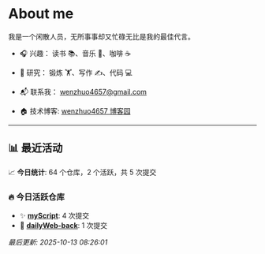# About me

我是一个闲散人员，无所事事却又忙碌无比是我的最佳代言。

- 🎧 兴趣： 读书 📚、音乐 🎵、咖啡 ☕  
- 🧪 研究： 锻炼 🏋️、写作 ✍️、代码 💻  

- 📬 联系我： wenzhuo4657@gmail.com  
- 🏠 技术博客:  [wenzhuo4657 博客园](https://www.cnblogs.com/wenzhuo4657)
---

## 📊 最近活动

📈 **今日统计**: 64 个仓库，2 个活跃，共 5 次提交

### 🔥 今日活跃仓库

- ✨ **[myScript](https://github.com/wenzhuo4657/myScript)**: 4 次提交
- 📝 **[dailyWeb-back](https://github.com/wenzhuo4657/dailyWeb-back)**: 1 次提交


*最后更新: 2025-10-13 08:26:01*
